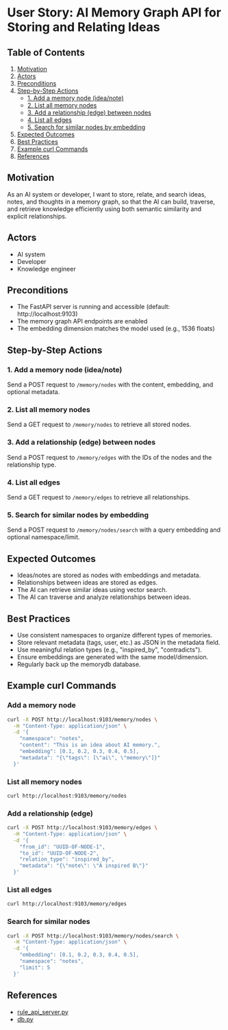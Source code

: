 # User Story: AI Memory Graph API for Storing and Relating Ideas

## Table of Contents
1. [Motivation](#motivation)
2. [Actors](#actors)
3. [Preconditions](#preconditions)
4. [Step-by-Step Actions](#step-by-step-actions)
    - [1. Add a memory node (idea/note)](#1-add-a-memory-node-ideanote)
    - [2. List all memory nodes](#2-list-all-memory-nodes)
    - [3. Add a relationship (edge) between nodes](#3-add-a-relationship-edge-between-nodes)
    - [4. List all edges](#4-list-all-edges)
    - [5. Search for similar nodes by embedding](#5-search-for-similar-nodes-by-embedding)
5. [Expected Outcomes](#expected-outcomes)
6. [Best Practices](#best-practices)
7. [Example curl Commands](#example-curl-commands)
8. [References](#references)

## Motivation
As an AI system or developer, I want to store, relate, and search ideas, notes, and thoughts in a memory graph, so that the AI can build, traverse, and retrieve knowledge efficiently using both semantic similarity and explicit relationships.

## Actors
- AI system
- Developer
- Knowledge engineer

## Preconditions
- The FastAPI server is running and accessible (default: http://localhost:9103)
- The memory graph API endpoints are enabled
- The embedding dimension matches the model used (e.g., 1536 floats)

## Step-by-Step Actions

### 1. Add a memory node (idea/note)
Send a POST request to `/memory/nodes` with the content, embedding, and optional metadata.

### 2. List all memory nodes
Send a GET request to `/memory/nodes` to retrieve all stored nodes.

### 3. Add a relationship (edge) between nodes
Send a POST request to `/memory/edges` with the IDs of the nodes and the relationship type.

### 4. List all edges
Send a GET request to `/memory/edges` to retrieve all relationships.

### 5. Search for similar nodes by embedding
Send a POST request to `/memory/nodes/search` with a query embedding and optional namespace/limit.

## Expected Outcomes
- Ideas/notes are stored as nodes with embeddings and metadata.
- Relationships between ideas are stored as edges.
- The AI can retrieve similar ideas using vector search.
- The AI can traverse and analyze relationships between ideas.

## Best Practices
- Use consistent namespaces to organize different types of memories.
- Store relevant metadata (tags, user, etc.) as JSON in the metadata field.
- Use meaningful relation types (e.g., "inspired_by", "contradicts").
- Ensure embeddings are generated with the same model/dimension.
- Regularly back up the memorydb database.

## Example curl Commands

### Add a memory node
```bash
curl -X POST http://localhost:9103/memory/nodes \
  -H "Content-Type: application/json" \
  -d '{
    "namespace": "notes",
    "content": "This is an idea about AI memory.",
    "embedding": [0.1, 0.2, 0.3, 0.4, 0.5],
    "metadata": "{\"tags\": [\"ai\", \"memory\"]}"
  }'
```

### List all memory nodes
```bash
curl http://localhost:9103/memory/nodes
```

### Add a relationship (edge)
```bash
curl -X POST http://localhost:9103/memory/edges \
  -H "Content-Type: application/json" \
  -d '{
    "from_id": "UUID-OF-NODE-1",
    "to_id": "UUID-OF-NODE-2",
    "relation_type": "inspired_by",
    "metadata": "{\"note\": \"A inspired B\"}"
  }'
```

### List all edges
```bash
curl http://localhost:9103/memory/edges
```

### Search for similar nodes
```bash
curl -X POST http://localhost:9103/memory/nodes/search \
  -H "Content-Type: application/json" \
  -d '{
    "embedding": [0.1, 0.2, 0.3, 0.4, 0.5],
    "namespace": "notes",
    "limit": 5
  }'
```

## References
- [rule_api_server.py](../rule_api_server.py)
- [db.py](../db.py) 